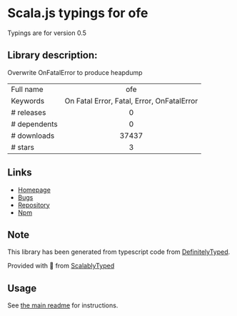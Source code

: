 
# Scala.js typings for ofe

Typings are for version 0.5

## Library description:
Overwrite OnFatalError to produce heapdump

|                    |                 |
| ------------------ | :-------------: |
| Full name          | ofe |
| Keywords           | On Fatal Error, Fatal, Error, OnFatalError |
| # releases         | 0 |
| # dependents       | 0 |
| # downloads        | 37437 |
| # stars            | 3 |

## Links
- [Homepage](https://github.com/trevnorris/node-ofe)
- [Bugs](https://github.com/trevnorris/node-ofe/issues)
- [Repository](https://github.com/trevnorris/node-ofe)
- [Npm](https://www.npmjs.com/package/ofe)
    


## Note
This library has been generated from typescript code from [DefinitelyTyped](https://definitelytyped.org).

Provided with :purple_heart: from [ScalablyTyped](https://github.com/oyvindberg/ScalablyTyped)

## Usage
See [the main readme](../../readme.md) for instructions.


